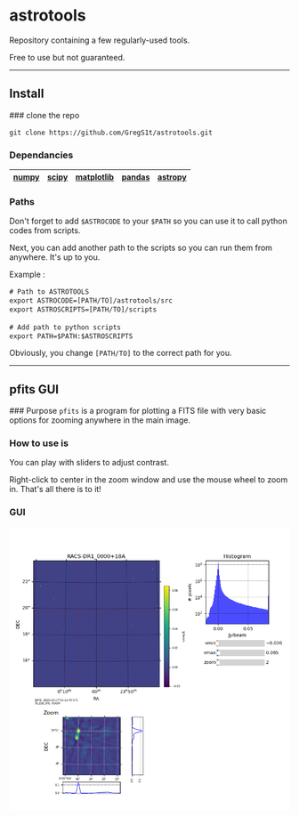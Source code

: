# astrotools

Repository containing a few regularly-used tools. 

Free to use but not guaranteed. 

---
## Install

### clone the repo

```
git clone https://github.com/GregS1t/astrotools.git
```

### Dependancies

| [numpy](https://numpy.org/) | [scipy](https://www.scipy.org/) | [matplotlib](https://matplotlib.org/) | [pandas](https://pandas.pydata.org/) | [astropy](https://www.astropy.org/) 
| :-----: | :-----: | :----------: | :------: | :--------: |  

### Paths

Don't forget to add `$ASTROCODE` to your `$PATH` so you can use it to call python codes from scripts.

Next, you can add another path to the scripts so you can run them from anywhere. It's up to you.

Example : 

```
# Path to ASTROTOOLS
export ASTROCODE=[PATH/TO]/astrotools/src
export ASTROSCRIPTS=[PATH/TO]/scripts

# Add path to python scripts
export PATH=$PATH:$ASTROSCRIPTS
```

Obviously, you change `[PATH/TO]` to the correct path for you.

---
## pfits GUI

### Purpose
`pfits`  is a program for plotting a FITS file with very basic options for zooming anywhere in the main image.

### How to use is
You can play with sliders to adjust contrast. 

Right-click to center in the zoom window and use the mouse wheel to zoom in. That's all there is to it! 

### GUI

![pfits screen shot](./img/pfits_screenshot_1.png)



